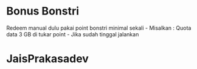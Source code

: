 # Bonus Bonstri
Redeem manual dulu pakai point bonstri minimal sekali -
Misalkan : Quota data 3 GB di tukar point -
Jika sudah tinggal jalankan
# JaisPrakasadev
